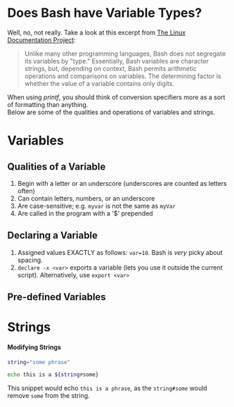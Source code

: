 # Does Bash have Variable Types?
Well, no, not really. Take a look at this excerpt from [The Linux Documentation Project](https://tldp.org/LDP/abs/html/untyped.html): <br />
> Unlike many other programming languages, Bash does not segregate its variables by "type." 
Essentially, Bash variables are character strings, but, depending on context, Bash permits arithmetic operations and comparisons on variables. 
The determining factor is whether the value of a variable contains only digits.

When using _printf_, you should think of conversion specifiers more as a sort of formatting than anything. <br />
Below are some of the qualities and operations of variables and strings.

# Variables
## Qualities of a Variable
1. Begin with a letter or an underscore (underscores are counted as letters often)  
2. Can contain letters, numbers, or an underscore
3. Are case-sensitive; e.g. `myvar` is not the same as `myVar`
4. Are called in the program with a '$' prepended

## Declaring a Variable
1. Assigned values EXACTLY as follows: `var=10`. Bash is _very_ picky about spacing.
2. `declare -x <var>` exports a variable (lets you use it outside the current script). Alternatively, use `export <var>`

## Pre-defined Variables

# Strings

#### Modifying Strings
```bash
string="some phrase"

echo this is a ${string#some}
```
This snippet would echo `this is a phrase`, as the `string#some` would remove `some` from the string.

